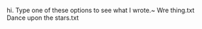  hi.
Type one of these options to see what I wrote.~                                                                                Wre thing.txt                                                                           
Dance upon the stars.txt
